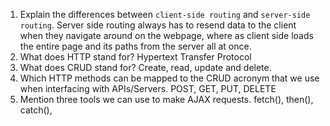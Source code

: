 1.  Explain the differences between `client-side routing` and `server-side routing`.
Server side routing always has to resend data to the client when they navigate around on the webpage, where as client side loads the entire page and its paths from the server all at once.
1.  What does HTTP stand for?
Hypertext Transfer Protocol
1.  What does CRUD stand for?
Create, read, update and delete.
1.  Which HTTP methods can be mapped to the CRUD acronym that we use when interfacing with APIs/Servers.
POST, GET, PUT, DELETE
1.  Mention three tools we can use to make AJAX requests.
fetch(), then(), catch(),
